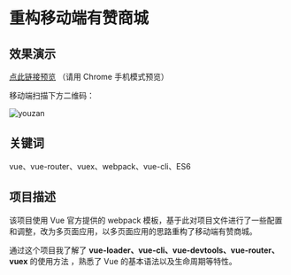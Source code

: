# 重构移动端有赞商城

## 效果演示

[点此链接预览](https://blog.guozisha.com/youzan/dist/)  （请用 Chrome 手机模式预览）

移动端扫描下方二维码：

![youzan](http://wx3.sinaimg.cn/mw690/d1b5fd6bgy1fvipu4wm64j208c08c0t3.jpg)

## 关键词

vue、vue-router、vuex、webpack、vue-cli、ES6

## 项目描述

该项目使用 Vue 官方提供的 webpack 模板，基于此对项目文件进行了一些配置和调整，改为多页面应用，以多页面应用的思路重构了移动端有赞商城。

通过这个项目我了解了 **vue-loader、vue-cli、vue-devtools、vue-router、vuex** 的使用方法 ，熟悉了 Vue 的基本语法以及生命周期等特性。